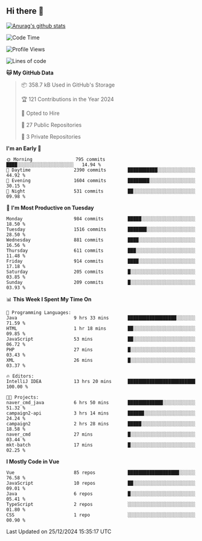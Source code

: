 ## Hi there 👋

[![Anurag's github stats](https://github-readme-stats.vercel.app/api?username=Songwonseok)](https://github.com/anuraghazra/github-readme-stats)



<!--START_SECTION:waka-->
![Code Time](http://img.shields.io/badge/Code%20Time-3%2C217%20hrs%2037%20mins-blue)

![Profile Views](http://img.shields.io/badge/Profile%20Views-0-blue)

![Lines of code](https://img.shields.io/badge/From%20Hello%20World%20I%27ve%20Written-34.8%20million%20lines%20of%20code-blue)

**🐱 My GitHub Data** 

> 📦 358.7 kB Used in GitHub's Storage 
 > 
> 🏆 121 Contributions in the Year 2024
 > 
> 💼 Opted to Hire
 > 
> 📜 27 Public Repositories 
 > 
> 🔑 3 Private Repositories 
 > 
**I'm an Early 🐤** 

```text
🌞 Morning                795 commits         ████░░░░░░░░░░░░░░░░░░░░░   14.94 % 
🌆 Daytime                2390 commits        ███████████░░░░░░░░░░░░░░   44.92 % 
🌃 Evening                1604 commits        ████████░░░░░░░░░░░░░░░░░   30.15 % 
🌙 Night                  531 commits         ██░░░░░░░░░░░░░░░░░░░░░░░   09.98 % 
```
📅 **I'm Most Productive on Tuesday** 

```text
Monday                   984 commits         █████░░░░░░░░░░░░░░░░░░░░   18.50 % 
Tuesday                  1516 commits        ███████░░░░░░░░░░░░░░░░░░   28.50 % 
Wednesday                881 commits         ████░░░░░░░░░░░░░░░░░░░░░   16.56 % 
Thursday                 611 commits         ███░░░░░░░░░░░░░░░░░░░░░░   11.48 % 
Friday                   914 commits         ████░░░░░░░░░░░░░░░░░░░░░   17.18 % 
Saturday                 205 commits         █░░░░░░░░░░░░░░░░░░░░░░░░   03.85 % 
Sunday                   209 commits         █░░░░░░░░░░░░░░░░░░░░░░░░   03.93 % 
```


📊 **This Week I Spent My Time On** 

```text
💬 Programming Languages: 
Java                     9 hrs 33 mins       ██████████████████░░░░░░░   71.59 % 
HTML                     1 hr 18 mins        ██░░░░░░░░░░░░░░░░░░░░░░░   09.85 % 
JavaScript               53 mins             ██░░░░░░░░░░░░░░░░░░░░░░░   06.72 % 
PHP                      27 mins             █░░░░░░░░░░░░░░░░░░░░░░░░   03.43 % 
XML                      26 mins             █░░░░░░░░░░░░░░░░░░░░░░░░   03.37 % 

🔥 Editors: 
IntelliJ IDEA            13 hrs 20 mins      █████████████████████████   100.00 % 

🐱‍💻 Projects: 
naver_cmd_java           6 hrs 50 mins       █████████████░░░░░░░░░░░░   51.32 % 
campaign2-api            3 hrs 14 mins       ██████░░░░░░░░░░░░░░░░░░░   24.24 % 
campaign2                2 hrs 28 mins       █████░░░░░░░░░░░░░░░░░░░░   18.58 % 
naver_cmd                27 mins             █░░░░░░░░░░░░░░░░░░░░░░░░   03.44 % 
mkt-batch                17 mins             █░░░░░░░░░░░░░░░░░░░░░░░░   02.25 % 
```

**I Mostly Code in Vue** 

```text
Vue                      85 repos            ███████████████████░░░░░░   76.58 % 
JavaScript               10 repos            ██░░░░░░░░░░░░░░░░░░░░░░░   09.01 % 
Java                     6 repos             █░░░░░░░░░░░░░░░░░░░░░░░░   05.41 % 
TypeScript               2 repos             ░░░░░░░░░░░░░░░░░░░░░░░░░   01.80 % 
CSS                      1 repo              ░░░░░░░░░░░░░░░░░░░░░░░░░   00.90 % 
```




 Last Updated on 25/12/2024 15:35:17 UTC
<!--END_SECTION:waka-->

